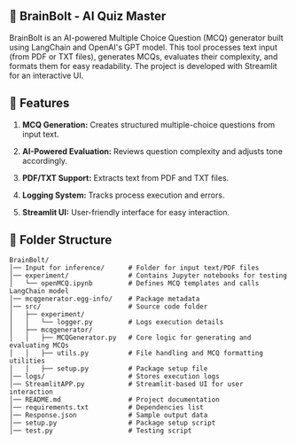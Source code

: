 ## 🌟 BrainBolt - AI Quiz Master
BrainBolt is an AI-powered Multiple Choice Question (MCQ) generator built using LangChain and OpenAI's GPT model. This tool processes text input (from PDF or TXT files), generates MCQs, evaluates their complexity, and formats them for easy readability. The project is developed with Streamlit for an interactive UI.  

## 🚀 Features

1. **MCQ Generation:** Creates structured multiple-choice questions from input text.  

2. **AI-Powered Evaluation:** Reviews question complexity and adjusts tone accordingly.  

3. **PDF/TXT Support:** Extracts text from PDF and TXT files.  

4. **Logging System:** Tracks process execution and errors.  

5. **Streamlit UI:** User-friendly interface for easy interaction.  

## 📂 Folder Structure
```
BrainBolt/
│── Input for inference/      # Folder for input text/PDF files
│── experiment/               # Contains Jupyter notebooks for testing
│   └── openMCQ.ipynb         # Defines MCQ templates and calls LangChain model
│── mcqgenerator.egg-info/    # Package metadata
│── src/                      # Source code folder
│   ├── experiment/
│   │   └── logger.py         # Logs execution details
│   ├── mcqgenerator/
│   │   ├── MCQGenerator.py   # Core logic for generating and evaluating MCQs
│   │   ├── utils.py          # File handling and MCQ formatting utilities
│   │   ├── setup.py          # Package setup file
│── logs/                     # Stores execution logs
│── StreamlitAPP.py           # Streamlit-based UI for user interaction
│── README.md                 # Project documentation
│── requirements.txt          # Dependencies list
│── Response.json             # Sample output data
│── setup.py                  # Package setup script
│── test.py                   # Testing script
```

